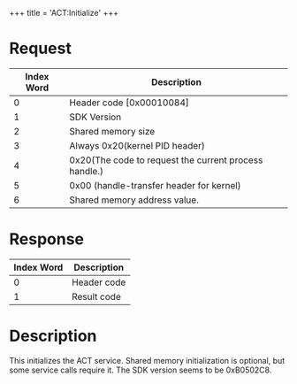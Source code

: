 +++
title = 'ACT:Initialize'
+++

# Request

| Index Word | Description                                           |
|------------|-------------------------------------------------------|
| 0          | Header code \[0x00010084\]                            |
| 1          | SDK Version                                           |
| 2          | Shared memory size                                    |
| 3          | Always 0x20(kernel PID header)                        |
| 4          | 0x20(The code to request the current process handle.) |
| 5          | 0x00 (handle-transfer header for kernel)              |
| 6          | Shared memory address value.                          |

# Response

| Index Word | Description |
|------------|-------------|
| 0          | Header code |
| 1          | Result code |

# Description

This initializes the ACT service. Shared memory initialization is
optional, but some service calls require it. The SDK version seems to be
0xB0502C8.